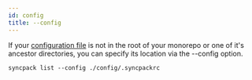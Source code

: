 ```yaml
---
id: config
title: --config
---
```


If your [configuration file](../config-file.md) is not in the root of your
monorepo or one of it's ancestor directories, you can specify its location via
the --config option.

```
syncpack list --config ./config/.syncpackrc
```
